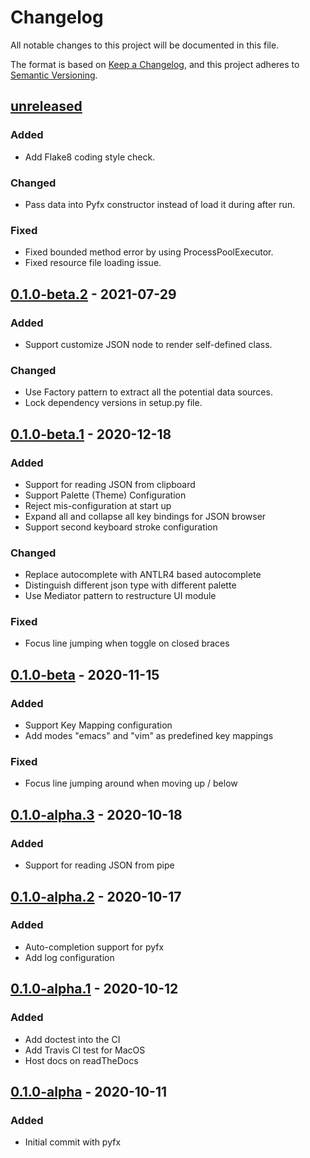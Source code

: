 # Changelog

All notable changes to this project will be documented in this file.

The format is based on [Keep a Changelog](https://keepachangelog.com/en/1.0.0/),
and this project adheres to [Semantic Versioning](https://semver.org/spec/v2.0.0.html).

## [unreleased]

### Added
- Add Flake8 coding style check.

### Changed
- Pass data into Pyfx constructor instead of load it during after run.

### Fixed
- Fixed bounded method error by using ProcessPoolExecutor.
- Fixed resource file loading issue. 

## [0.1.0-beta.2] - 2021-07-29

### Added
- Support customize JSON node to render self-defined class.

### Changed
- Use Factory pattern to extract all the potential data sources.
- Lock dependency versions in setup.py file.

## [0.1.0-beta.1] - 2020-12-18

### Added
- Support for reading JSON from clipboard
- Support Palette (Theme) Configuration
- Reject mis-configuration at start up
- Expand all and collapse all key bindings for JSON browser
- Support second keyboard stroke configuration

### Changed
- Replace autocomplete with ANTLR4 based autocomplete
- Distinguish different json type with different palette
- Use Mediator pattern to restructure UI module

### Fixed
- Focus line jumping when toggle on closed braces

## [0.1.0-beta] - 2020-11-15

### Added

- Support Key Mapping configuration
- Add modes "emacs" and "vim" as predefined key mappings

### Fixed

- Focus line jumping around when moving up / below

## [0.1.0-alpha.3] - 2020-10-18

### Added

- Support for reading JSON from pipe

## [0.1.0-alpha.2] - 2020-10-17

### Added

- Auto-completion support for pyfx
- Add log configuration

## [0.1.0-alpha.1] - 2020-10-12

### Added

- Add doctest into the CI
- Add Travis CI test for MacOS
- Host docs on readTheDocs

## [0.1.0-alpha] - 2020-10-11

### Added

- Initial commit with pyfx

[unreleased]: https://github.com/cielong/pyfx/compare/v0.1.0-beta.2...HEAD
[0.1.0-beta.2]: https://github.com/cielong/pyfx/compare/v0.1.0-beta.1...v0.1.0-beta.2
[0.1.0-beta.1]: https://github.com/cielong/pyfx/compare/v0.1.0-beta...v0.1.0-beta.1
[0.1.0-beta]: https://github.com/cielong/pyfx/compare/v0.1.0-alpha.3...v0.1.0-beta
[0.1.0-alpha.3]: https://github.com/cielong/pyfx/compare/v0.1.0-alpha.2...v0.1.0-alpha.3
[0.1.0-alpha.2]: https://github.com/cielong/pyfx/compare/v0.1.0-alpha.1...v0.1.0-alpha.2
[0.1.0-alpha.1]: https://github.com/cielong/pyfx/compare/v0.1.0-alpha...v0.1.0-alpha.1
[0.1.0-alpha]: https://github.com/cielong/pyfx/v0.1.0-alpha
